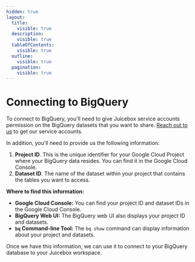 ```yaml
---
hidden: true
layout:
  title:
    visible: true
  description:
    visible: true
  tableOfContents:
    visible: true
  outline:
    visible: true
  pagination:
    visible: true
---
```


# Connecting to BigQuery

To connect to BigQuery, you'll need to give Juicebox service accounts permission on the BigQuery datasets that you want to share. [Reach out to us](../../../getting-started/reach-out-to-us.md) to get our service accounts.&#x20;

In addition, you'll need to provide us the following information:

1. **Project ID**. This is the unique identifier for your Google Cloud Project where your BigQuery data resides. You can find it in the Google Cloud Console.
2. **Dataset ID**. The name of the dataset within your project that contains the tables you want to access.

**Where to find this information:**

* **Google Cloud Console:** You can find your project ID and dataset IDs in the Google Cloud Console.  &#x20;
* **BigQuery Web UI:** The BigQuery web UI also displays your project ID and datasets.  &#x20;
* **`bq` Command-line Tool:** The `bq show` command can display information about your project and datasets.

Once we have this information, we can use it to connect to your BigQuery database to your Juicebox workspace.
